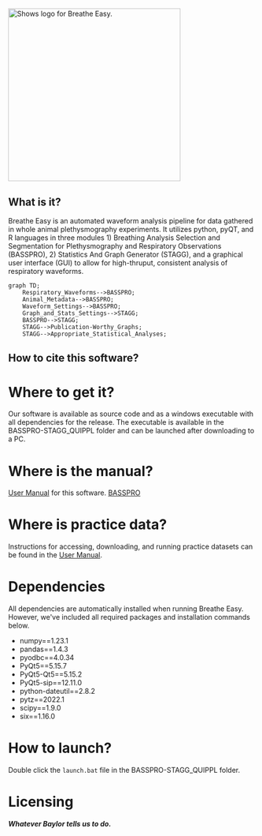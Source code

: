 # 
<picture>
  <source media="(prefers-color-scheme: dark)" srcset="https://github.com/MolecularNeurobiology/BASSPRO-STAGG/blob/main/Logo_2.png"raw=true width="350">
  <source media="(prefers-color-scheme: light)" srcset="https://github.com/MolecularNeurobiology/BASSPRO-STAGG/blob/main/Logo.png"raw=true width="350">
  <img alt="Shows logo for Breathe Easy." src="https://github.com/MolecularNeurobiology/BASSPRO-STAGG/blob/main/Logo.png"raw=true width="350">
</picture>

## What is it?
Breathe Easy is an automated waveform analysis pipeline for data gathered in whole animal plethysmography experiments. It utilizes python, pyQT, and R languages in three modules 1) Breathing Analysis Selection and Segmentation for Plethysmography and Respiratory Observations (BASSPRO), 2) Statistics And Graph Generator (STAGG), and a graphical user interface (GUI) to allow for high-thruput, consistent analysis of respiratory waveforms.

```mermaid
graph TD;
    Respiratory_Waveforms-->BASSPRO;
    Animal_Metadata-->BASSPRO;
    Waveform_Settings-->BASSPRO;
    Graph_and_Stats_Settings-->STAGG;
    BASSPRO-->STAGG;
    STAGG-->Publication-Worthy_Graphs;
    STAGG-->Appropriate_Statistical_Analyses;
```

## How to cite this software?

# Where to get it?
Our software is available as source code and as a windows executable with all dependencies for the release. The executable is available in the BASSPRO-STAGG_QUIPPL folder and can be launched after downloading to a PC. 

# Where is the manual?
[User Manual](/BPSt_Guide_V6.pdf) for this software.
[BASSPRO](/docs/index.rst)

# Where is practice data?
Instructions for accessing, downloading, and running practice datasets can be found in the [User Manual](/BPSt_Guide_V6.pdf).

# Dependencies
All dependencies are automatically installed when running Breathe Easy. However, we've included all required packages and installation commands below.
- numpy==1.23.1 
- pandas==1.4.3
- pyodbc==4.0.34
- PyQt5==5.15.7
- PyQt5-Qt5==5.15.2
- PyQt5-sip==12.11.0
- python-dateutil==2.8.2
- pytz==2022.1
- scipy==1.9.0
- six==1.16.0

# How to launch?
Double click the `launch.bat` file in the BASSPRO-STAGG_QUIPPL folder.

# Licensing
***Whatever Baylor tells us to do.***
